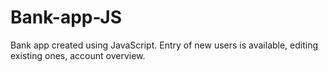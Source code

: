 # Bank-app-JS
Bank app created using JavaScript.  Entry of new users is available, editing existing ones, account overview.
